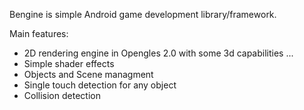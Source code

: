 Bengine is simple Android game development library/framework. 

Main features:

- 2D rendering engine in Opengles 2.0 with some 3d capabilities ...
- Simple shader effects
- Objects and Scene managment
- Single touch detection for any object
- Collision detection
